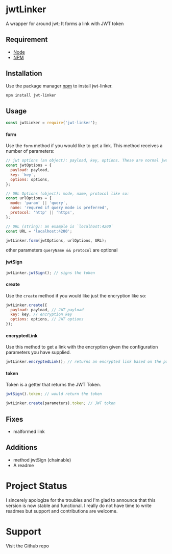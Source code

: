 # jwtLinker

A wrapper for around jwt; It forms a link with JWT token

## Requirement

- [Node](https://nodejs.org/en/download/)
- [NPM](https://www.npmjs.com/package/jwt-linker)

## Installation

Use the package manager [npm](https://www.npmjs.com/package/jwt-linker) to install jwt-linker.

```bash
npm install jwt-linker
```

## Usage

```js
const jwtLinker = require('jwt-linker');
```

#### form

Use the `form` method if you would like to get a link. This method receives a number of parameters:

```js
// jwt options (an object): payload, key, options. These are normal jwt stuffs
const jwtOptions = {
  payload: payload,
  key: `key`,
  options: options,
};

// URL Options (object): mode, name, protocol like so:
const urlOptions = {
  mode: 'param' || 'query',
  name: 'requred if query mode is preferred',
  protocol: 'http' || 'https',
};

// URL (string): an example is `localhost:4200`
const URL = 'localhost:4200';

jwtLinker.form(jwtOptions, urlOptions, URL);
```

other parameters `queryName && protocol` are optional

#### jwtSign

```js
jwtLinker.jwtSign(); // signs the token
```

#### create

Use the `create` method if you would like just the encryption like so:

```js
jwtLinker.create({
  payload: payload, // JWT payload
  key: key, // encryption key
  options: options, // JWT options
});
```

#### encryptedLink

Use this method to get a link with the encryption given the configuration parameters you have supplied.

```js
jwtLinker.encryptedLink(); // returns an encrypted link based on the parameters described above in jwtLinker.form(parameters);
```

#### token

Token is a getter that returns the JWT Token.

```js
jwtSign().token; // would return the token

jwtLinker.create(parameters).token; // JWT token
```

## Fixes

- malformed link

## Additions

- method jwtSign (chainable)
- A readme

# Project Status

I sincerely apologize for the troubles and I'm glad to announce that this version is now stable and functional. I really do not have time to write readmes but support and contributions are welcome.

# Support

Visit the Github repo
